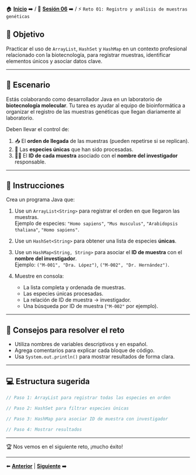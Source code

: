 🏠 [**Inicio**](../../Readme.md) ➡️ / 📖 [**Sesión 06**](../Readme.md) ➡️ / ⚡ `Reto 01: Registro y análisis de muestras genéticas`

## 🎯 Objetivo 

Practicar el uso de `ArrayList`, `HashSet` y `HashMap` en un contexto profesional relacionado con la biotecnología, para registrar muestras, identificar elementos únicos y asociar datos clave.

---

## 🧬 Escenario

Estás colaborando como desarrollador Java en un laboratorio de **biotecnología molecular**. Tu tarea es ayudar al equipo de bioinformática a organizar el registro de las muestras genéticas que llegan diariamente al laboratorio.

Deben llevar el control de:

1. 📥 El **orden de llegada** de las muestras (pueden repetirse si se replican).
2. 🧬 Las **especies únicas** que han sido procesadas.
3. 🧑‍🔬 El **ID de cada muestra** asociado con el **nombre del investigador** responsable.

---

## 📌 Instrucciones

Crea un programa Java que:

1. Use un `ArrayList<String>` para registrar el orden en que llegaron las muestras.  
   Ejemplo de especies: `"Homo sapiens"`, `"Mus musculus"`, `"Arabidopsis thaliana"`, `"Homo sapiens"`.

2. Use un `HashSet<String>` para obtener una lista de especies **únicas**.

3. Use un `HashMap<String, String>` para asociar el **ID de muestra** con el **nombre del investigador**.  
   Ejemplo: `("M-001", "Dra. López")`, `("M-002", "Dr. Hernández")`.

4. Muestre en consola:
   - La lista completa y ordenada de muestras.
   - Las especies únicas procesadas.
   - La relación de ID de muestra → investigador.
   - Una búsqueda por ID de muestra (`"M-002"` por ejemplo).

---

## 🧠 Consejos para resolver el reto

- Utiliza nombres de variables descriptivos y en español.
- Agrega comentarios para explicar cada bloque de código.
- Usa `System.out.println()` para mostrar resultados de forma clara.

---

## 💻 Estructura sugerida

```java
// Paso 1: ArrayList para registrar todas las especies en orden

// Paso 2: HashSet para filtrar especies únicas

// Paso 3: HashMap para asociar ID de muestra con investigador

// Paso 4: Mostrar resultados
```
---

🏆 Nos vemos en el siguiente reto, ¡mucho éxito!

---

⬅️ [**Anterior**](../Ejemplo-02/Readme.md) | [**Siguiente**](../Ejemplo-03/Readme.md) ➡️